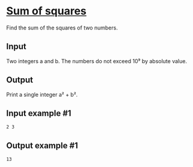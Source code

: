 # [Sum of squares](https://www.e-olymp.com/en/problems/519)
Find the sum of the squares of two numbers.

## Input
Two integers a and b. The numbers do not exceed 10⁹ by absolute value.

## Output
Print a single integer a² + b².

## Input example #1
```
2 3
```

## Output example #1
```
13
```
